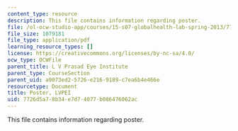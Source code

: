 ```yaml
---
content_type: resource
description: This file contains information regarding poster.
file: /ol-ocw-studio-app/courses/15-s07-globalhealth-lab-spring-2013/7726d5a78b34e7d74077b086476062ac_MIT15_S07S13_poster_lvp.pdf
file_size: 1079181
file_type: application/pdf
learning_resource_types: []
license: https://creativecommons.org/licenses/by-nc-sa/4.0/
ocw_type: OCWFile
parent_title: L V Prasad Eye Institute
parent_type: CourseSection
parent_uid: a9073ed2-5726-e216-9189-c7ea6b4e466e
resourcetype: Document
title: Poster, LVPEI
uid: 7726d5a7-8b34-e7d7-4077-b086476062ac
---
```

This file contains information regarding poster.